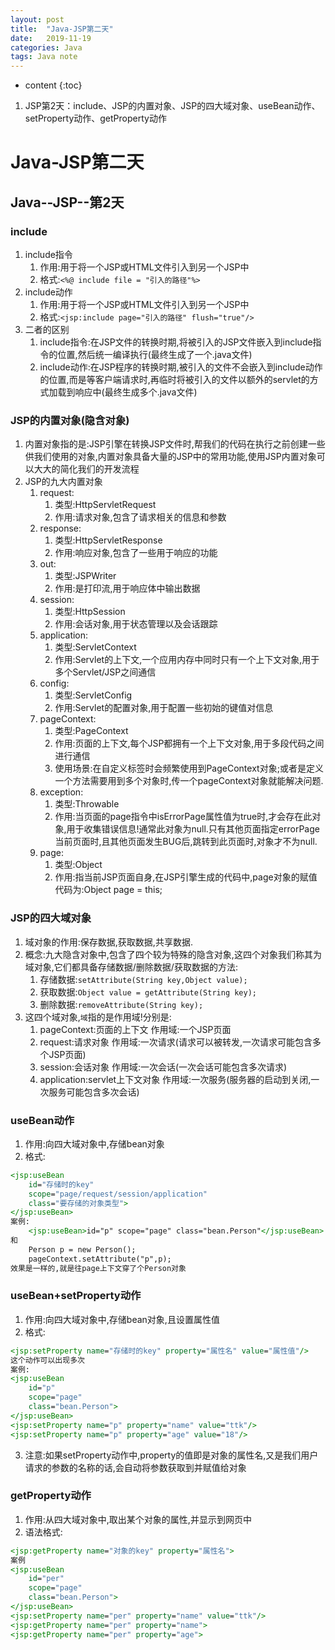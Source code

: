 ```yaml
---
layout: post
title:  "Java-JSP第二天"
date:   2019-11-19
categories: Java
tags: Java note
---
```


* content
{:toc}

1. JSP第2天：include、JSP的内置对象、JSP的四大域对象、useBean动作、setProperty动作、getProperty动作









# Java-JSP第二天
## Java--JSP--第2天
### include
1. include指令
    1. 作用:用于将一个JSP或HTML文件引入到另一个JSP中
    2. 格式:`<%@ include file = "引入的路径"%>`
2. include动作
    1. 作用:用于将一个JSP或HTML文件引入到另一个JSP中
    2. 格式:`<jsp:include page="引入的路径" flush="true"/>`
3. 二者的区别
    1. include指令:在JSP文件的转换时期,将被引入的JSP文件嵌入到include指令的位置,然后统一编译执行(最终生成了一个.java文件)
    2. include动作:在JSP程序的转换时期,被引入的文件不会嵌入到include动作的位置,而是等客户端请求时,再临时将被引入的文件以额外的servlet的方式加载到响应中(最终生成多个.java文件)

### JSP的内置对象(隐含对象)
1. 内置对象指的是:JSP引擎在转换JSP文件时,帮我们的代码在执行之前创建一些供我们使用的对象,内置对象具备大量的JSP中的常用功能,使用JSP内置对象可以大大的简化我们的开发流程
2. JSP的九大内置对象
    1. request:
        1. 类型:HttpServletRequest
        2. 作用:请求对象,包含了请求相关的信息和参数
    2. response:
        1. 类型:HttpServletResponse
        2. 作用:响应对象,包含了一些用于响应的功能
    3. out:
        1. 类型:JSPWriter
        2. 作用:是打印流,用于响应体中输出数据
    4. session:
        1. 类型:HttpSession
        2. 作用:会话对象,用于状态管理以及会话跟踪
    5. application:
        1. 类型:ServletContext
        2. 作用:Servlet的上下文,一个应用内存中同时只有一个上下文对象,用于多个Servlet/JSP之间通信
    6. config:
        1. 类型:ServletConfig
        2. 作用:Servlet的配置对象,用于配置一些初始的键值对信息
    7. pageContext:
        1. 类型:PageContext
        2. 作用:页面的上下文,每个JSP都拥有一个上下文对象,用于多段代码之间进行通信
        3. 使用场景:在自定义标签时会频繁使用到PageContext对象;或者是定义一个方法需要用到多个对象时,传一个pageContext对象就能解决问题. 
    8. exception:
        1. 类型:Throwable
        2. 作用:当页面的page指令中isErrorPage属性值为true时,才会存在此对象,用于收集错误信息!通常此对象为null.只有其他页面指定errorPage当前页面时,且其他页面发生BUG后,跳转到此页面时,对象才不为null.
    9. page:
        1. 类型:Object
        2. 作用:指当前JSP页面自身,在JSP引擎生成的代码中,page对象的赋值代码为:Object page = this;

### JSP的四大域对象
1. 域对象的作用:保存数据,获取数据,共享数据.
2. 概念:九大隐含对象中,包含了四个较为特殊的隐含对象,这四个对象我们称其为域对象,它们都具备存储数据/删除数据/获取数据的方法:
    1. 存储数据:`setAttribute(String key,Object value);`
    2. 获取数据:`Object value = getAttribute(String key);`
    3. 删除数据:`removeAttribute(String key);`
3. 这四个域对象,`域`指的是作用域!分别是:
    1. pageContext:页面的上下文   作用域:一个JSP页面
    2. request:请求对象           作用域:一次请求(请求可以被转发,一次请求可能包含多个JSP页面)
    3. session:会话对象           作用域:一次会话(一次会话可能包含多次请求)
    4. application:servlet上下文对象 作用域:一次服务(服务器的启动到关闭,一次服务可能包含多次会话)

### useBean动作
1. 作用:向四大域对象中,存储bean对象
2. 格式:  

```jsp
<jsp:useBean
    id="存储时的key"
    scope="page/request/session/application"
    class="要存储的对象类型">
</jsp:useBean>
案例:
    <jsp:useBean>id="p" scope="page" class="bean.Person"</jsp:useBean>
和
    Person p = new Person();
    pageContext.setAttribute("p",p);  
效果是一样的,就是往page上下文穿了个Person对象 
```  

### useBean+setProperty动作
1. 作用:向四大域对象中,存储bean对象,且设置属性值
2. 格式:  

```jsp
<jsp:setProperty name="存储时的key" property="属性名" value="属性值"/>
这个动作可以出现多次
案例:
<jsp:useBean
    id="p"
    scope="page"
    class="bean.Person">
</jsp:useBean>
<jsp:setProperty name="p" property="name" value="ttk"/>
<jsp:setProperty name="p" property="age" value="18"/>
```

3. 注意:如果setProperty动作中,property的值即是对象的属性名,又是我们用户请求的参数的名称的话,会自动将参数获取到并赋值给对象

### getProperty动作
1. 作用:从四大域对象中,取出某个对象的属性,并显示到网页中
2. 语法格式: 

```jsp
<jsp:getProperty name="对象的key" property="属性名">
案例
<jsp:useBean
    id="per"
    scope="page"
    class="bean.Person">
</jsp:useBean>
<jsp:setProperty name="per" property="name" value="ttk"/>
<jsp:getProperty name="per" property="name">
<jsp:getProperty name="per" property="age">
```


